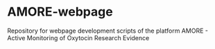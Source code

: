 # AMORE-webpage
Repository for webpage development scripts of the platform AMORE - Active Monitoring of Oxytocin Research Evidence
